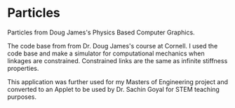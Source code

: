 # Particles
Particles from Doug James's Physics Based Computer Graphics.

The code base from from Dr. Doug James's course at Cornell. I used the code base and make a simulator for computational mechanics when linkages are constrained. Constrained links are the same as infinite stiffness properties. 

This application was further used for my Masters of Engineering project and converted to an Applet to be used by Dr. Sachin Goyal for STEM teaching purposes.
